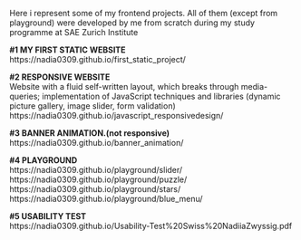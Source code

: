 Here i represent some of my frontend projects.
All of them (except from playground) were developed by me from scratch during my study programme at SAE Zurich Institute<br>
<p></p>
<strong>#1 MY FIRST STATIC WEBSITE</strong> <br>
https://nadia0309.github.io/first_static_project/
<p></p>
<strong>#2 RESPONSIVE WEBSITE</strong><br>
Website with a fluid self-written layout, which breaks through media-queries; implementation of JavaScript techniques and libraries (dynamic picture gallery, image slider, form validation) <br>
https://nadia0309.github.io/javascript_responsivedesign/
<p></p>
<strong>#3 BANNER ANIMATION.(not responsive)</strong><br>
https://nadia0309.github.io/banner_animation/
<p></p>
<strong>#4 PLAYGROUND</strong><br>
https://nadia0309.github.io/playground/slider/
https://nadia0309.github.io/playground/puzzle/
https://nadia0309.github.io/playground/stars/
https://nadia0309.github.io/playground/blue_menu/
<p></p>
<strong>#5 USABILITY TEST</strong><br>
https://nadia0309.github.io/Usability-Test%20Swiss%20NadiiaZwyssig.pdf
<p></p>